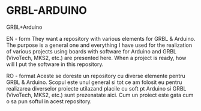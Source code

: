 # GRBL-ARDUINO
GRBL+Arduino

EN - form
They want a repository with various elements for GRBL & Arduino.
The purpose is a general one and everything I have used for the realization of various projects using boards with software for Arduino and GRBL (VivoTech, MKS2, etc.) are presented here. When a project is ready, how will I put the software in this repository.


RO - format
Aceste se doreste un repository cu diverse elemente pentru GRBL & Arduino.
Scopul este unul general si tot ce am folosit eu pentru realizarea diverselor proiecte utilazand placile cu soft pt Arduino si GRBL (VivoTech, MKS2, etc.) sunt prezenatate aici. Cum un proiect este gata cum o sa pun softul in acest repository.

